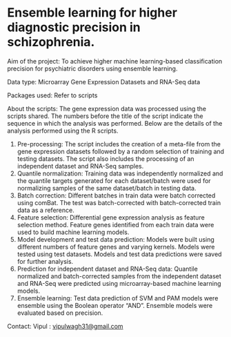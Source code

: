 # Ensemble learning for higher diagnostic precision in schizophrenia.

Aim of the project: To achieve higher machine learning-based classification precision for psychiatric disorders using ensemble learning.

Data type: Microarray Gene Expression Datasets and RNA-Seq data

Packages used: Refer to scripts

About the scripts:
The gene expression data was processed using the scripts shared. The numbers before the title of the script indicate the sequence in which the analysis was performed. Below are the details of the analysis performed using the R scripts.
1. Pre-processing: The script includes the creation of a meta-file from the gene expression datasets followed by a random selection of training and testing datasets. The script also includes the processing of an independent dataset and RNA-Seq samples.
2. Quantile normalization: Training data was independently normalized and the quantile targets generated for each dataset/batch were used for normalizing samples of the same dataset/batch in testing data.
3. Batch correction: Different batches in train data were batch corrected using comBat. The test was batch-corrected with batch-corrected train data as a reference. 
4. Feature selection: Differential gene expression analysis as feature selection method. Feature genes identified from each train data were used to build machine learning models.
5. Model development and test data prediction: Models were built using different numbers of feature genes and varying kernels. Models were tested using test datasets. Models and test data predictions were saved for further analysis. 
6. Prediction for independent dataset and RNA-Seq data: Quantile normalized and batch-corrected samples from the independent dataset and RNA-Seq were predicted using microarray-based machine learning models.
7. Ensemble learning: Test data prediction of SVM and PAM models were ensemble using the Boolean operator “AND”.  Ensemble models were evaluated based on precision.

Contact:
Vipul : vipulwagh31@gmail.com
